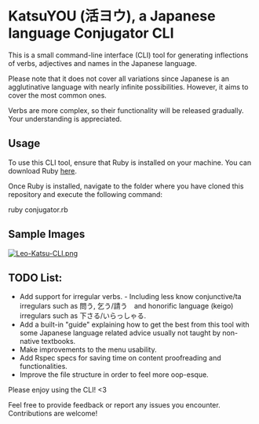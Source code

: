 # KatsuYOU (活ヨウ), a Japanese language Conjugator CLI

This is a small command-line interface (CLI) tool for generating inflections of verbs, adjectives and names in the Japanese language.

Please note that it does not cover all variations since Japanese is an agglutinative language with nearly infinite possibilities. However, it aims to cover the most common ones.

Verbs are more complex, so their functionality will be released gradually. Your understanding is appreciated.

## Usage

To use this CLI tool, ensure that Ruby is installed on your machine. You can download Ruby [here](https://www.ruby-lang.org).

Once Ruby is installed, navigate to the folder where you have cloned this repository and execute the following command:

ruby conjugator.rb
## Sample Images

[![Leo-Katsu-CLI.png](https://i.postimg.cc/J4V99W3B/Leo-Katsu-CLI.png)](https://postimg.cc/RqdsHyDM)

## TODO List:

- Add support for irregular verbs. - Including less know conjunctive/ta irregulars such as 問う, 乞う/請う　and honorific language (keigo) irregulars such as 下さる/いらっしゃる.
- Add a built-in "guide" explaining how to get the best from this tool with some Japanese language related advice usually not taught by non-native textbooks.
- Make improvements to the menu usability.
- Add Rspec specs for saving time on content proofreading and functionalities.
- Improve the file structure in order to feel more oop-esque.

Please enjoy using the CLI! <3

Feel free to provide feedback or report any issues you encounter. Contributions are welcome!
